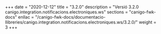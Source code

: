 +++
date        = "2020-12-12"
title       = "3.2.0"
description = "Versió 3.2.0 canigo.integration.notificacions.electroniques.ws"
sections    = "canigo-fwk-docs"
enllac		= "/canigo-fwk-docs/documentacio-llibreries/canigo.integration.notificacions.electroniques.ws/3.2.0/"
weight		= 3
+++
